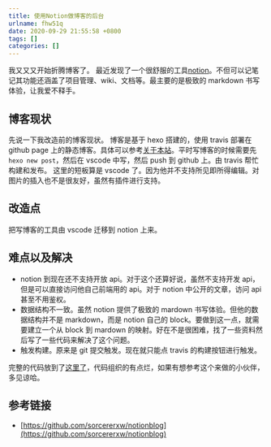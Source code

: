 ```yaml
---
title: 使用Notion做博客的后台
urlname: fhw51q
date: 2020-09-29 21:55:58 +0800
tags: []
categories: []
---
```


我又又又开始折腾博客了。
最近发现了一个很舒服的工具[notion](https://www.notion.so/)。不但可以记笔记其功能还涵盖了项目管理、wiki、文档等。最主要的是极致的 markdown 书写体验，让我爱不释手。

## 博客现状

先说一下我改造前的博客现状。
博客是基于 hexo 搭建的，使用 travis 部署在 github page 上的静态博客。具体可以参考[关于本站](https://lmikoto.com/2020/05/07/%E5%85%B3%E4%BA%8E%E6%9C%AC%E7%AB%99/)。平时写博客的时候需要先`hexo new post`，然后在 vscode 中写，然后 push 到 github 上。由 travis 帮忙构建和发布。
这里的短板算是 vscode 了。因为他并不支持所见即所得编辑。对图片的插入也不是很友好，虽然有插件进行支持。

## 改造点

把写博客的工具由 vscode 迁移到 notion 上来。

## 难点以及解决

- notion 到现在还不支持开放 api。对于这个还算好说，虽然不支持开发 api，但是可以直接访问他自己前端用的 api。对于 notion 中公开的文章，访问 api 甚至不用鉴权。
- 数据结构不一致。虽然 notion 提供了极致的 mardown 书写体验。但他的数据结构并不是 markdown，而是 notion 自己的 block。要做到这一点，就需要建立一个从 block 到 mardown 的映射。好在不是很困难，找了一些资料然后写了一些代码来解决了这个问题。
- 触发构建。原来是 git 提交触发。现在就只能点 travis 的构建按钮进行触发。

完整的代码放到了[这里了](https://github.com/lmikoto/blog/tree/master/notion)，代码组织的有点烂，如果有想参考这个来做的小伙伴，多见谅哈。

## 参考链接

- [https://github.com/sorcererxw/notionblog](https://github.com/sorcererxw/notionblog)
